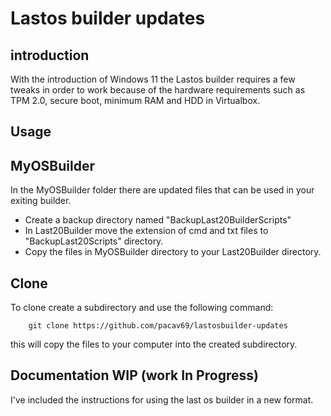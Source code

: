 # Lastos builder updates

## introduction

With the introduction of Windows 11 the Lastos builder requires a few tweaks in order to work because of the hardware requirements such as TPM 2.0, secure boot, minimum RAM and HDD in Virtualbox.

## Usage

## MyOSBuilder

In the MyOSBuilder folder there are updated files that can be used in your exiting builder. 

* Create a backup directory named "BackupLast20BuilderScripts"
* In Last20Builder move the extension of cmd and txt files to "BackupLast20Scripts" directory.
* Copy the files in MyOSBuilder directory to your Last20Builder directory.

## Clone

To clone create a subdirectory and use the following command:

        git clone https://github.com/pacav69/lastosbuilder-updates 

this will copy the files to your computer into the created subdirectory.


## Documentation WIP (work In Progress)

I've included the instructions for using the last os builder in a new format.


